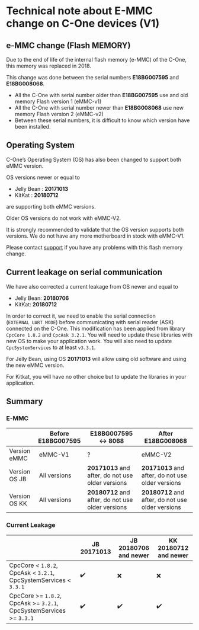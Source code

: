 Technical note about E-MMC change on C-One devices (V1)
=======================================================

## e-MMC change (Flash MEMORY)

Due to the end of life of the internal flash memory (e-MMC) of the C-One, this memory was replaced in 2018.

This change was done between the serial numbers **E18BG007595** and **E18BG008068**.

  - All the C-One with serial number older than **E18BG007595** use and old memory Flash version 1 (eMMC-v1)
  - All the C-One with serial number newer than **E18BG008068** use new memory Flash version 2 (eMMC-v2)
  - Between these serial numbers, it is difficult to know which version have been installed.

## Operating System

C-One’s Operating System (OS) has also been changed to support both eMMC version.

OS versions newer or equal to

  - Jelly Bean : **20171013**
  - KitKat : **20180712**

are supporting both eMMC versions.

Older OS versions do not work with eMMC-V2.

It is strongly recommended to validate that the OS version supports both versions. We do not have any more motherboard in stock with eMMC-V1.

Please contact [support](https://support.coppernic.fr/index.php) if you have any problems with this flash memory change.

## Current leakage on serial communication

We have also corrected a current leakage from OS newer and equal to

  - Jelly Bean: **20180706**
  - KitKat: **20180712**

In order to correct it, we need to enable the serial connection (`EXTERNAL_UART_MODE`) before communicating with serial reader (ASK) connected on the C-One.
This modification has been applied from library `CpcCore 1.8.2` and `CpcAsk 3.2.1`.
You will need to update these libraries with new OS to make your application work.
You will also need to update `CpcSystemServices` to at least `v3.3.1`.

For Jelly Bean, using OS **20171013** will allow using old software and using the new eMMC version.

For Kitkat, you will have no other choice but to update the libraries in your application.

## Summary

### E-MMC

| | Before E18BG007595 | E18BG007595 <-> 8068 | After E18BG008068 |
| --- | --- | --- | --- |
| Version eMMC | eMMC-V1 | ? | eMMC-V2 |
| Version OS JB | All versions | **20171013** and after, do not use older versions | **20171013** and after, do not use older versions |
| Version OS KK | All versions | **20180712** and after, do not use older versions | **20180712** and after, do not use older versions |

### Current Leakage

| | JB 20171013 | JB 20180706 and newer | KK 20180712 and newer |
| --- | --- | --- | --- |
| CpcCore < `1.8.2`, CpcAsk < `3.2.1`, CpcSystemServices < `3.3.1` | :heavy_check_mark: |  :x: |  :x: |
| CpcCore >= `1.8.2`, CpcAsk >= `3.2.1`, CpcSystemServices >= `3.3.1` | :heavy_check_mark: | :heavy_check_mark: | :heavy_check_mark: |
